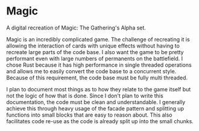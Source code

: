 # Magic

A digital recreation of Magic: The Gathering's Alpha set.

Magic is an incredibly complicated game.  The challenge of recreating
it is allowing the interaction of cards with unique effects without
having to recreate large parts of the code base.  I also want the game
to be pretty performant even with large numbers of permanents on the
battlefield.  I chose Rust because it has high performance in single
threaded operations and allows me to easily convert the code base to a
concurrent style.  Because of this requirement, the code base must be
fully multi threaded.

I plan to document most things as to how they relate to the game
itself but not the logic of how that is done.  Since I don't plan to
write this documentation, the code must be clean and understandable.
I generally achieve this through heavy usage of the facade pattern and
splitting up functions into small blocks that are easy to reason
about.  This also facilitates code re-use as the code is already split
up into the small chunks.
